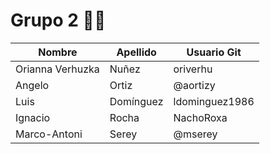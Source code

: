 # Grupo 2 🚀👋
| Nombre  | Apellido  | Usuario Git    |
| ------- | --------- | -------------- |
| Orianna Verhuzka | Nuñez     | oriverhu       |
| Angelo  | Ortiz     | @aortizy       |
| Luis    | Domínguez | ldominguez1986 |
| Ignacio | Rocha     | NachoRoxa      |
| Marco-Antoni | Serey | @mserey  |
